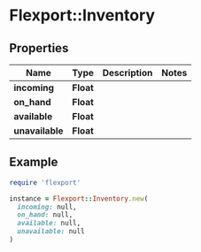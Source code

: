 # Flexport::Inventory

## Properties

| Name | Type | Description | Notes |
| ---- | ---- | ----------- | ----- |
| **incoming** | **Float** |  |  |
| **on_hand** | **Float** |  |  |
| **available** | **Float** |  |  |
| **unavailable** | **Float** |  |  |

## Example

```ruby
require 'flexport'

instance = Flexport::Inventory.new(
  incoming: null,
  on_hand: null,
  available: null,
  unavailable: null
)
```

